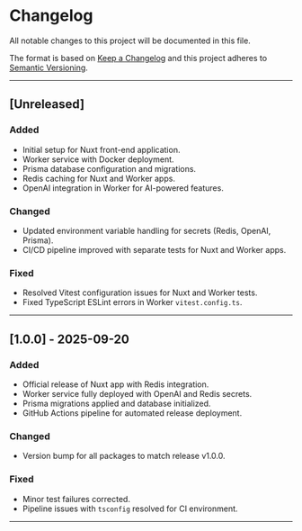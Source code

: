 # Changelog

All notable changes to this project will be documented in this file.

The format is based on [Keep a Changelog](https://keepachangelog.com/en/1.0.0/)
and this project adheres to [Semantic Versioning](https://semver.org/spec/v2.0.0.html).

---

## [Unreleased]

### Added
- Initial setup for Nuxt front-end application.
- Worker service with Docker deployment.
- Prisma database configuration and migrations.
- Redis caching for Nuxt and Worker apps.
- OpenAI integration in Worker for AI-powered features.

### Changed
- Updated environment variable handling for secrets (Redis, OpenAI, Prisma).
- CI/CD pipeline improved with separate tests for Nuxt and Worker apps.

### Fixed
- Resolved Vitest configuration issues for Nuxt and Worker tests.
- Fixed TypeScript ESLint errors in Worker `vitest.config.ts`.

---

## [1.0.0] - 2025-09-20

### Added
- Official release of Nuxt app with Redis integration.
- Worker service fully deployed with OpenAI and Redis secrets.
- Prisma migrations applied and database initialized.
- GitHub Actions pipeline for automated release deployment.

### Changed
- Version bump for all packages to match release v1.0.0.

### Fixed
- Minor test failures corrected.
- Pipeline issues with `tsconfig` resolved for CI environment.

---
